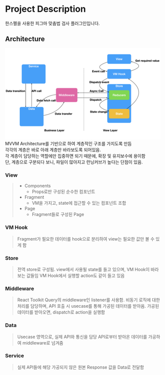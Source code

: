 # Project Description
한스펠을 사용한 피그마 맞춤법 검사 플러그인입니다.

## Architecture
![architecture](./.github/readme-assets/architecture.png)
MVVM Architecture를 기반으로 하여 계층적인 구조를 가지도록 만듬 <br/>
각각의 계층은 바로 아래 계층만 바라보도록 되어있음. <br/>
각 계층이 담당하는 역할에만 집중하면 되기 때문에, 확장 및 유지보수에 용이함 <br/>
단, 계층으로 구분되다 보니, 파일이 많아지고 런닝커브가 높다는 단점이 있음.

### View
> - Components
>   - Props로만 구성된 순수한 컴포넌트
> - Fragment
>   - VM을 가지고, state에 접근할 수 있는 컴포넌트 조합
> - Page
>   - Fragment들로 구성된 Page

### VM Hook
> Fragment가 필요한 데이터를 hook으로 분리하여 view는 필요한 값만 볼 수 있게 함

### Store
> 전역 store로 구성됨.
> view에서 사용될 state를 들고 있으며, VM Hook이 바라보는 값들임
> VM Hook에서 실행할 action도 같이 들고 있음

### Middleware
> React Toolkit Query의 middleware인 listener를 사용함.
> 비동기 로직에 대한 처리를 담당하며, API 호출 시 usecase를 통해 가공된 데이터를 받아옴.
> 가공된 데이터를 받아오면, dispatch로 action을 실행함

### Data
> Usecase 영역으로, 실제 API와 통신을 담당
> API로부터 받아온 데이터를 가공하여 middleware로 넘겨줌

### Service
> 실제 API들에 해당
> 가공되지 않은 원본 Response 값을 Data로 전달함
